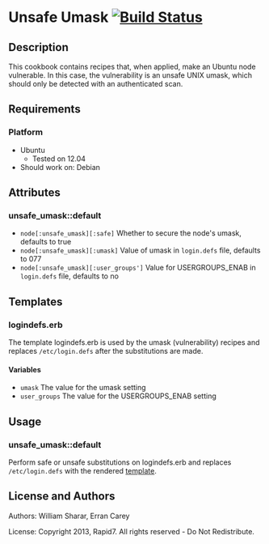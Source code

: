 # Unsafe Umask [![Build Status](https://secure.travis-ci.org/rapid7-cookbooks/unsafe_umask.png)](http://travis-ci.org/rapid7-cookbooks/unsafe_umask)
## Description
This cookbook contains recipes that, when applied, make an Ubuntu node
vulnerable. In this case, the vulnerability is an unsafe UNIX umask, which should 
only be detected with an authenticated scan.

## Requirements
### Platform
* Ubuntu
  * Tested on 12.04
* Should work on: Debian

## Attributes
### unsafe_umask::default
* `node[:unsafe_umask][:safe]` Whether to secure the node's umask,
  defaults to true
* `node[:unsafe_umask][:umask]` Value of umask in `login.defs` file,
  defaults to 077
* `node[:unsafe_umask][:user_groups']` Value for USERGROUPS_ENAB in
  `login.defs` file, defaults to no

## Templates
### logindefs.erb
The template logindefs.erb is used by the umask (vulnerability) recipes and 
replaces `/etc/login.defs` after the substitutions are made.

#### Variables
* `umask` The value for the umask setting
* `user_groups` The value for the USERGROUPS_ENAB setting

## Usage
### unsafe_umask::default
Perform safe or unsafe substitutions on logindefs.erb and replaces
`/etc/login.defs` with the rendered
[template](templates/default/logindefs.erb).

License and Authors
-------------------
Authors: William Sharar, Erran Carey

License: Copyright 2013, Rapid7. All rights reserved - Do Not Redistribute.
